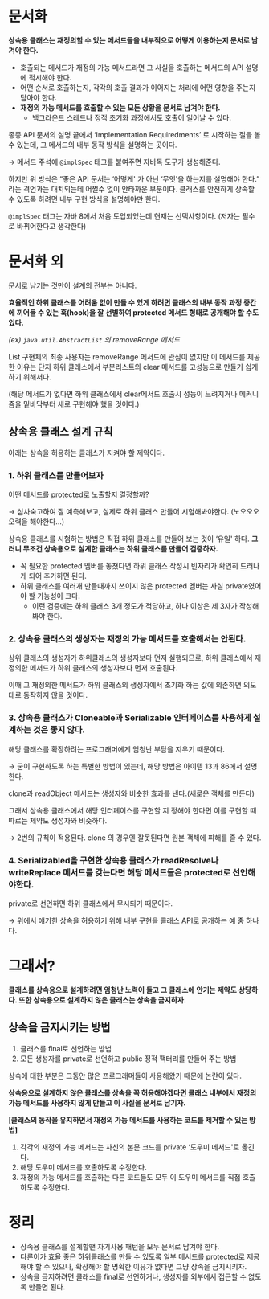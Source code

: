 # 문서화

**상속용 클래스는 재정의할 수 있는 메서드들을 내부적으로 어떻게 이용하는지 문서로 남겨야 한다.**

- 호출되는 메서드가 재정의 가능 메서드라면 그 사실을 호출하는 메서드의 API 설명에 적시해야 한다.
- 어떤 순서로 호출하는지, 각각의 호출 결과가 이어지는 처리에 어떤 영향을 주는지 담아야 한다.
- **재정의 가능 메서드를 호출할 수 있는 모든 상황을 문서로 남겨야 한다.**
    - 백그라운드 스레드나 정적 초기화 과정에서도 호출이 일어날 수 있다.

종종 API 문서의 설명 끝에서 ‘Implementation Requiredments’ 로 시작하는 절을 볼 수 있는데, 그 메서드의 내부 동작 방식을 설명하는 곳이다.

→ 메서드 주석에 `@implSpec` 태그를 붙여주면 자바독 도구가 생성해준다.

하지만 위 방식은 “좋은 API 문서는 ‘어떻게' 가 아닌 ‘무엇'을 하는지를 설명해야 한다.” 라는 격언과는 대치되는데 어쩔수 없이 안타까운 부분이다. 클래스를 안전하게 상속할 수 있도록 하려면 내부 구현 방식을 설명해야만 한다.

`@implSpec` 태그는 자바 8에서 처음 도입되었는데 현재는 선택사항이다. (저자는 필수로 바뀌어한다고 생각한다)

# 문서화 외

문서로 남기는 것만이 설계의 전부는 아니다. 

**효율적인 하위 클래스를 어려움 없이 만들 수 있게 하려면 클래스의 내부 동작 과정 중간에 끼어들 수 있는 훅(hook)을 잘 선별하여 protected 메서드 형태로 공개해야 할 수도 있다.**

*(ex) `java.util.AbstractList` 의 removeRange 메서드*

List 구현체의 최종 사용자는 removeRange 메서드에 관심이 없지만 이 메서드를 제공한 이유는 단지 하위 클래스에서 부분리스트의 clear 메서드를 고성능으로 만들기 쉽게 하기 위해서다.

(해당 메서드가 없다면 하위 클래스에서  clear메서드 호출시 성능이 느려지거나 메커니즘을 밑바닥부터 새로 구현해야 했을 것이다.)

## 상속용 클래스 설계 규칙

아래는 상속을 허용하는 클래스가 지켜야 할 제약이다.

### 1. 하위 클래스를 만들어보자

어떤 메서드를 protected로 노출할지 결정할까?

→ 심사숙고하여 잘 예측해보고, 실제로 하위 클래스 만들어 시험해봐야한다. (노오오오오력을 해야한다…)

상속용 클래스를 시험하는 방법은 직접 하위 클래스를 만들어 보는 것이 ‘유일' 하다. **그러니 무조건 상속용으로 설계한 클래스는 하위 클래스를 만들어 검증하자.**

- 꼭 필요한 protected 멤버를 놓쳤다면 하위 클래스 작성시 빈자리가 확연히 드러나게 되어 추가하면 된다.
- 하위 클래스를 여러개 만들때까지 쓰이지 않은 protected 멤버는 사실 private였어야 할 가능성이 크다.
    - 이런 검증에는 하위 클래스 3개 정도가 적당하고, 하나 이상은 제 3자가 작성해봐야 한다.

### 2. 상속용 클래스의 생성자는 재정의 가능 메서드를 호출해서는 안된다.

상위 클래스의 생성자가 하위클래스의 생성자보다 먼저 실행되므로, 하위 클래스에서 재정의한 메서드가 하위 클래스의 생성자보다 먼저 호출된다.

이때 그 재정의한 메서드가 하위 클래스의 생성자에서 초기화 하는 값에 의존하면 의도대로 동작하지 않을 것이다.

### 3. 상속용 클래스가 Cloneable과 Serializable 인터페이스를 사용하게 설계하는 것은 좋지 않다.

해당 클래스를 확장하려는 프로그래머에게 엄청난 부담을 지우기 때문이다.

→ 굳이 구현하도록 하는 특별한 방법이 있는데, 해당 방법은 아이템 13과 86에서 설명한다.

clone과 readObject 메서드는 생성자와 비슷한 효과를 낸다.(새로운 객체를 만든다)

그래서 상속용 클래스에서 해당 인터페이스를 구현할 지 정해야 한다면 이를 구현할 때 따르는 제약도 생성자와 비슷하다.

→ 2번의 규칙이 적용된다. clone 의 경우엔 잘못된다면 원본 객체에 피해를 줄 수 있다.

### 4. Serializabled을 구현한 상속용 클래스가 readResolve나 writeReplace 메서드를 갖는다면 해당 메서드들은 protected로 선언해야한다.

private로 선언하면 하위 클래스에서 무시되기 때문이다.

→ 위에서 얘기한 상속을 허용하기 위해 내부 구현을 클래스 API로 공개하는 예 중 하나다.

# 그래서?

**클래스를 상속용으로 설계하려면 엄청난 노력이 들고 그 클래스에 안기는 제약도 상당하다. 또한 상속용으로 설계하지 않은 클래스는 상속을 금지하자.**

## 상속을 금지시키는 방법

1. 클래스를 final로 선언하는 방법
2. 모든 생성자를 private로 선언하고 public 정적 팩터리를 만들어 주는 방법

상속에 대한 부분은 그동안 많은 프로그래머들이 사용해왔기 때문에 논란이 있다.

**상속용으로 설계하지 않은 클래스를 상속을 꼭 허용해야겠다면 클래스 내부에서 재정의 가능 메서드를 사용하지 않게 만들고 이 사실을 문서로 남기자.**

[**클래스의 동작을 유지하면서 재정의 가능 메서드를 사용하는 코드를 제거할 수 있는 방법]**

1. 각각의 재정의 가능 메서드는 자신의 본문 코드를 private ‘도우미 메서드'로 옮긴다.
2. 해당 도우미 메서드를 호출하도록 수정한다.
3. 재정의 가능 메서드를 호출하는 다른 코드들도 모두 이 도우미 메서드를 직접 호출하도록 수정한다.

# 정리

- 상속용 클래스를 설계할땐 자기사용 패턴을 모두 문서로 남겨야 한다.
- 다른이가 효율 좋은 하위클래스를 만들 수 있도록 일부 메서드를 protected로 제공해야 할 수 있으나, 확장해야 할 명확한 이유가 없다면 그냥 상속을 금지시키자.
- 상속을 금지하려면 클래스를 final로 선언하거나, 생성자를 외부에서 접근할 수 없도록 만들면 된다.